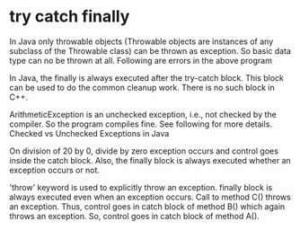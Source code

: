 #  try catch finally 


In Java only throwable objects (Throwable objects are instances of any subclass of the Throwable class) can be thrown as exception. So basic data type can no be thrown at all. Following are errors in the above program

In Java, the finally is always executed after the try-catch block. This block can be used to do the common cleanup work. There is no such block in C++.

ArithmeticException is an unchecked exception, i.e., not checked by the compiler. So the program compiles fine. See following for more details. Checked vs Unchecked Exceptions in Java


On division of 20 by 0, divide by zero exception occurs and control goes inside the catch block. Also, the finally block is always executed whether an exception occurs or not.

'throw' keyword is used to explicitly throw an exception. finally block is always executed even when an exception occurs. Call to method C() throws an exception. Thus, control goes in catch block of method B() which again throws an exception. So, control goes in catch block of method A().



